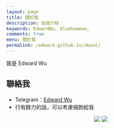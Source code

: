 ```yaml
---
layout: page
title: 關於我
description: 自我介紹
keywords: EdwardWu, bluehomewu, 
comments: true
menu: 關於我
permalink: /edward.github.io/about/
---
```


我是 Edward Wu


## 聯絡我

- Telegram：[Edward Wu](https://t.me/edwardwu0223)
- 行有餘力的話，可以考慮捐款給我
<p align="center">
<a href="https://github.com/bluehomewu"> <img src="https://img.shields.io/badge/-Github-000?style=flat&logo=Github&logoColor=white" /></a>
<a href="mailto:bluehome.wu@gmail.com"> <img src="https://img.shields.io/badge/-Gmail-c14438?style=flat&logo=Gmail&logoColor=white" /></p></a>
</p>


